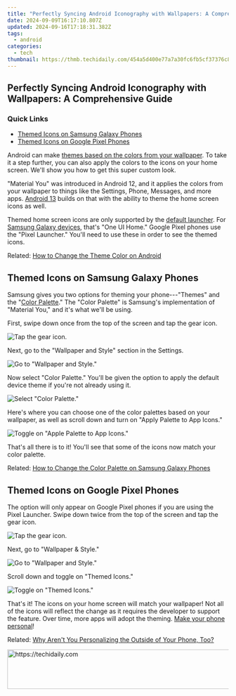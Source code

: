 ```yaml
---
title: "Perfectly Syncing Android Iconography with Wallpapers: A Comprehensive Guide"
date: 2024-09-09T16:17:10.807Z
updated: 2024-09-16T17:18:31.382Z
tags:
  - android
categories:
  - tech
thumbnail: https://thmb.techidaily.com/454a5d400e77a7a30fc6fb5cf37376c887407a08a4d33d69cb3dc289d466caa6.jpg
---
```


## Perfectly Syncing Android Iconography with Wallpapers: A Comprehensive Guide

### Quick Links

* [Themed Icons on Samsung Galaxy Phones](https://win-forum.techidaily.com/top-social-networks-unveiled-exploring-facebook-twitter-instagram-and-youtube/)
* [Themed Icons on Google Pixel Phones](https://android-location.techidaily.com/in-2024-easy-ways-to-manage-your-vivo-x90s-location-settings-drfone-by-drfone-virtual/)

 Android can make [themes based on the colors from your wallpaper](https://extra-resources.techidaily.com/choosing-a-gimbal-for-smooth-drone-photos-and-videos/). To take it a step further, you can also apply the colors to the icons on your home screen. We'll show you how to get this super custom look.

 "Material You" was introduced in Android 12, and it applies the colors from your wallpaper to things like the Settings, Phone, Messages, and more apps. [Android 13](https://ios-unlock.techidaily.com/how-to-change-country-on-app-store-for-apple-iphone-se-2022-with-7-methods-by-drfone-ios/) builds on that with the ability to theme the home screen icons as well.

 Themed home screen icons are only supported by the [default launcher](https://screen-video-capture.techidaily.com/rapidrush-framefrozen-recording/). For [Samsung Galaxy devices](https://instagram-clips.techidaily.com/new-connecting-consciously-with-content-craftsmen-of-your-realm-for-2024/), that's "One UI Home." Google Pixel phones use the "Pixel Launcher." You'll need to use these in order to see the themed icons.

Related: [How to Change the Theme Color on Android](https://extra-resources.techidaily.com/choosing-a-gimbal-for-smooth-drone-photos-and-videos/) 

##  Themed Icons on Samsung Galaxy Phones

 Samsung gives you two options for theming your phone---"Themes" and the "[Color Palette](https://ai-driven-video-production.techidaily.com/split-trim-and-perfect-video-editing-techniques-in-windows-live-movie-maker-for-2024/)." The "Color Palette" is Samsung's implementation of "Material You," and it's what we'll be using.

 First, swipe down once from the top of the screen and tap the gear icon.

![Tap the gear icon.](https://static1.howtogeekimages.com/wordpress/wp-content/uploads/2022/08/2022-08-30_16-26-30.jpg) 

 Next, go to the "Wallpaper and Style" section in the Settings.

![Go to "Wallpaper and Style."](https://static1.howtogeekimages.com/wordpress/wp-content/uploads/2022/08/2022-08-30_16-26-46.jpg) 

 Now select "Color Palette." You'll be given the option to apply the default device theme if you're not already using it.

![Select "Color Palette."](https://static1.howtogeekimages.com/wordpress/wp-content/uploads/2022/08/2022-08-30_16-27-14.jpg) 

 Here's where you can choose one of the color palettes based on your wallpaper, as well as scroll down and turn on "Apply Palette to App Icons."

![Toggle on "Apple Palette to App Icons."](https://static1.howtogeekimages.com/wordpress/wp-content/uploads/2022/08/2022-08-30_16-27-31.jpg) 

 That's all there is to it! You'll see that some of the icons now match your color palette.

Related: [How to Change the Color Palette on Samsung Galaxy Phones](https://ai-driven-video-production.techidaily.com/split-trim-and-perfect-video-editing-techniques-in-windows-live-movie-maker-for-2024/) 

##  Themed Icons on Google Pixel Phones

 The option will only appear on Google Pixel phones if you are using the Pixel Launcher. Swipe down twice from the top of the screen and tap the gear icon.

![Tap the gear icon.](https://static1.howtogeekimages.com/wordpress/wp-content/uploads/2022/08/2022-08-23_13-43-35.jpg) 

 Next, go to "Wallpaper & Style."

![Go to "Wallpaper and Style."](https://static1.howtogeekimages.com/wordpress/wp-content/uploads/2022/08/2022-08-30_17-12-01.jpg) 

 Scroll down and toggle on "Themed Icons."

![Toggle on "Themed Icons."](https://static1.howtogeekimages.com/wordpress/wp-content/uploads/2022/08/2022-08-30_17-20-23.jpg) 

 That's it! The icons on your home screen will match your wallpaper! Not all of the icons will reflect the change as it requires the developer to support the feature. Over time, more apps will adopt the theming. [Make your phone personal](https://facebook-clips.techidaily.com/updated-2024-approved-12-essential-websites-for-stunning-fb-profile-pictures/)!

Related: [Why Aren't You Personalizing the Outside of Your Phone, Too?](https://facebook-clips.techidaily.com/updated-2024-approved-12-essential-websites-for-stunning-fb-profile-pictures/)

<ins class="adsbygoogle"
     style="display:block"
     data-ad-format="autorelaxed"
     data-ad-client="ca-pub-7571918770474297"
     data-ad-slot="1223367746"></ins>

<ins class="adsbygoogle"
     style="display:block"
     data-ad-client="ca-pub-7571918770474297"
     data-ad-slot="8358498916"
     data-ad-format="auto"
     data-full-width-responsive="true"></ins>



<!-- affiliate ads begin -->
<a href="https://ephamedtechinc.pxf.io/c/5597632/2139322/26400" target="_top" id="2139322">
  <img src="//a.impactradius-go.com/display-ad/26400-2139322" border="0" alt="https://techidaily.com" width="728" height="90"/>
</a>
<img height="0" width="0" src="https://ephamedtechinc.pxf.io/i/5597632/2139322/26400" style="position:absolute;visibility:hidden;" border="0" />
<!-- affiliate ads end -->

